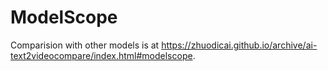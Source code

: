 # ModelScope

Comparision with other models is at https://zhuodicai.github.io/archive/ai-text2videocompare/index.html#modelscope.
